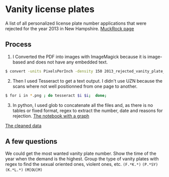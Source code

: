 # Vanity license plates

A list of all personalized license plate number applications that were rejected for the year 2013 in New Hampshire. [MuckRock page](https://www.muckrock.com/foi/new-hampshire-81/rejected-personalized-aka-vanity-license-plates-in-2013-department-of-motor-vehicles-11650/)

## Process

1. I Converted the PDF into images with ImageMagick because it is image-based and does not have any embedded text.

```sh
$ convert -units PixelsPerInch -density 150 2013_rejected_vanity_plate_applications_Redacted.pdf vanity_plate.png
```

2. Then I used Tesseract to get a text output. I didn't use UZN because the scans where not well positionned from one page to another.

```sh
$ for i in *.png ; do tesseract $i $i;  done;
```

3. In python, I used glob to concatenate all the files and, as there is no tables or fixed format, regex to extract the number, date and reasons for rejection.
[The notebook with a graph](https://github.com/mathieulede/foundations/blob/master/15-Homework%20PDF-to-text/Vanity%20license%20plates/Vanity%20license%20plates.ipynb)

[The cleaned data](https://github.com/mathieulede/foundations/blob/master/15-Homework%20PDF-to-text/Vanity%20license%20plates/vanity_license_plates.csv)

## A few questions

We could get the most wanted vanity plate number. Show the time of the year when the demand is the highest. Group the type of vanity plates with regex to find the sexual oriented ones, violent ones, etc. `(F.*K.*)` `(P.*SY)` `(K.*L.*)` `(M[OU]M)`